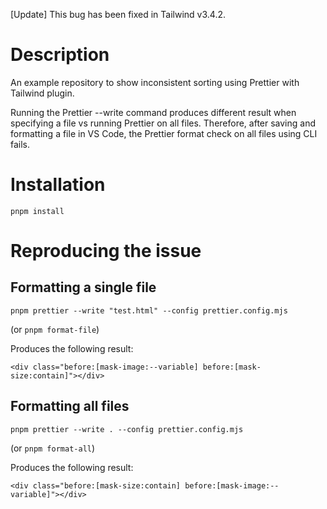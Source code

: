 [Update] This bug has been fixed in Tailwind v3.4.2.

# Description

An example repository to show inconsistent sorting using Prettier with Tailwind plugin.

Running the Prettier --write command produces different result when specifying a file vs running Prettier on all files.
Therefore, after saving and formatting a file in VS Code, the Prettier format check on all files using CLI fails.

# Installation

```
pnpm install
```

# Reproducing the issue

## Formatting a single file

```
pnpm prettier --write "test.html" --config prettier.config.mjs
```

(or `pnpm format-file`)

Produces the following result:

```
<div class="before:[mask-image:--variable] before:[mask-size:contain]"></div>
```

## Formatting all files

```
pnpm prettier --write . --config prettier.config.mjs
```

(or `pnpm format-all`)

Produces the following result:

```
<div class="before:[mask-size:contain] before:[mask-image:--variable]"></div>
```
